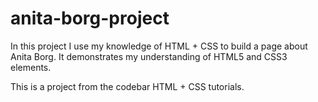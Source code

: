 # anita-borg-project
In this project I use my knowledge of HTML + CSS to build a page about Anita Borg. 
It demonstrates my understanding of HTML5 and CSS3 elements.

This is a project from the codebar HTML + CSS tutorials.
